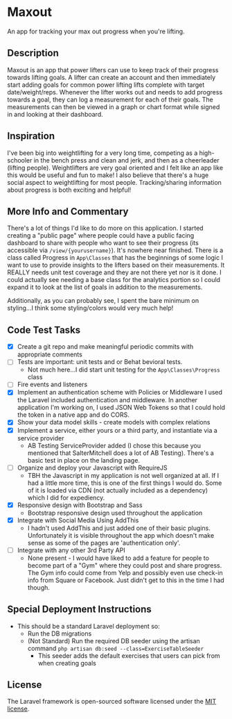 # Maxout

An app for tracking your max out progress when you're lifting.

## Description

Maxout is an app that power lifters can use to keep track of their progress towards lifting goals. A lifter can create an account and then immediately start adding goals for common power lifting lifts complete with target date/weight/reps. Whenever the lifter works out and needs to add progress towards a goal, they can log a measurement for each of their goals. The measurements can then be viewed in a graph or chart format while signed in and looking at their dashboard.

## Inspiration

I've been big into weightlifting for a very long time, competing as a high-schooler in the bench press and clean and jerk, and then as a cheerleader (lifting people). Weightlifters are very goal oriented and I felt like an app like this would be useful and fun to make! I also believe that there's a huge social aspect to weightlifting for most people. Tracking/sharing information about progress is both exciting and helpful!

## More Info and Commentary

There's a lot of things I'd like to do more on this application. I started creating a "public page" where people could have a public facing dashboard to share with people who want to see their progress (its accessible via `/view/{yourusername}`). It's nowhere near finished. There is a class called Progress in `App\Classes` that has the beginnings of some logic I want to use to provide insights to the lifters based on their measurements. It REALLY needs unit test coverage and they are not there yet nor is it done. I could actually see needing a base class for the analytics portion so I could expand it to look at the list of goals in addition to the measurements.

Additionally, as you can probably see, I spent the bare minimum on styling...I think some styling/colors would very much help!

## Code Test Tasks

* [x] Create a git repo and make meaningful periodic commits with appropriate comments
* [ ] Tests are important: unit tests and or Behat bevioral tests.
  * Not much here...I did start unit testing for the `App\Classes\Progress` class
* [ ] Fire events and listeners
* [x] Implement an authentication scheme with Policies or Middleware
  I used the Laravel included authentication and middleware. In another application I'm working on, I used JSON Web Tokens so that I could hold the token in a native app and do CORS.
* [x] Show your data model skills - create models with complex relations
* [x] Implement a service, either yours or a third party, and instantiate via a service provider
  * AB Testing ServiceProvider added (I chose this because you mentioned that SalterMitchell does a lot of AB Testing). There's a basic test in place on the landing page.  
* [ ] Organize and deploy your Javascript with RequireJS
  * TBH the Javascript in my application is not well organized at all. If I had a little more time, this is one of the first things I would do. Some of it is loaded via CDN (not actually included as a dependency) which I did for expediency.
* [x] Responsive design with Bootstrap and Sass
  * Bootstrap responsive design used throughout the application
* [x] Integrate with Social Media Using AddThis
  * I hadn't used AddThis and just added one of their basic plugins. Unfortunately it is visible throughout the app which doesn't make sense as some of the pages are 'authentication only'.
* [ ] Integrate with any other 3rd Party API
  * None present - I would have liked to add a feature for people to become part of a "Gym" where they could post and share progress. The Gym info could come from Yelp and possibly even use check-in info from Square or Facebook. Just didn't get to this in the time I had though.

## Special Deployment Instructions
  * This should be a standard Laravel deployment so:
    * Run the DB migrations
    * (Not Standard) Run the required DB seeder using the artisan command `php artisan db:seed --class=ExerciseTableSeeder`
      * This seeder adds the default exercises that users can pick from when creating goals

## License

The Laravel framework is open-sourced software licensed under the [MIT license](http://opensource.org/licenses/MIT).
